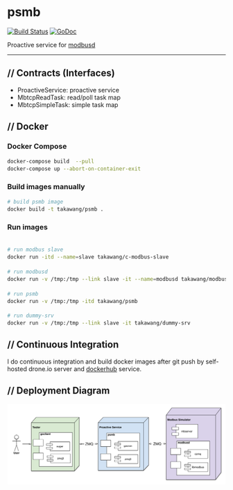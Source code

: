 # psmb

[![Build Status](http://dev.cmwang.net/api/badges/taka-wang/psmb/status.svg)](http://dev.cmwang.net/taka-wang/psmb)
[![GoDoc](https://godoc.org/github.com/taka-wang/psmb?status.svg)](http://godoc.org/github.com/taka-wang/psmb)

Proactive service for [modbusd](https://github.com/taka-wang/modbusd)

---

## // Contracts (Interfaces)

- ProactiveService: proactive service
- MbtcpReadTask: read/poll task map
- MbtcpSimpleTask: simple task map


## // Docker 

### Docker Compose

```bash
docker-compose build  --pull
docker-compose up --abort-on-container-exit
```

### Build images manually

```bash
# build psmb image
docker build -t takawang/psmb .
```

### Run images

```bash

# run modbus slave
docker run -itd --name=slave takawang/c-modbus-slave

# run modbusd
docker run -v /tmp:/tmp --link slave -it --name=modbusd takawang/modbusd

# run psmb
docker run -v /tmp:/tmp -itd takawang/psmb

# run dummy-srv
docker run -v /tmp:/tmp --link slave -it takawang/dummy-srv
```

## // Continuous Integration

I do continuous integration and build docker images after git push by self-hosted drone.io server and [dockerhub]((https://hub.docker.com/r/takawang/c-modbus-slave/)) service.


## // Deployment Diagram

![deployment](image/deployment.png)


